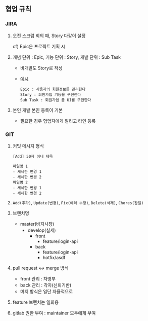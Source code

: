 ## 협업 규칙

### JIRA

1. 오전 스크럼 회의 때, Story 다같이 설정

   cf) Epic은 프로젝트 기획 시

2. 개념 단위 : Epic, 기능 단위 : Story, 개발 단위 : Sub Task

   - 비개발도 Story로 작성

   - [예시](https://taes-k.github.io/2019/12/07/sw-jira-scrum/)

     ```
     Epic : 사용자의 회원정보를 관리한다
     Story : 회원가입 기능을 구현한다
     Sub Task : 회원가입 폼 UI를 구현한다
     ```

3. 본인 개발 본인 등록이 기본

   - 필요한 경우 협업자에게 알리고 타인 등록

### GIT

1. 커밋 메시지 형식

   ```
   [Add] 50자 이내 제목
   
   파일명 1
   - 세세한 변경 1
   - 세세한 변경 2
   파일명 2
   - 세세한 변경 1
   - 세세한 변경 2
   ```

2. `Add(추가)`, `Update(변경)`, `Fix(에러 수정)`, `Delete(삭제)`, `Chores(잡일)`

3. 브랜치명

   - master(바지사장)
     - develop(실세)
       - front
         - feature/login-api
       - back
         - feature/login-api
         - hotfix/asdf

4. pull request ↔ merge 방식

   - front 관리 : 차영부
   - back 관리 : 각자(신뢰기반)
   - 머지 방식은 일단 자율적으로

5. feature 브랜치는 일회용

6. gitlab 권한 부여 : maintainer 모두에게 부여